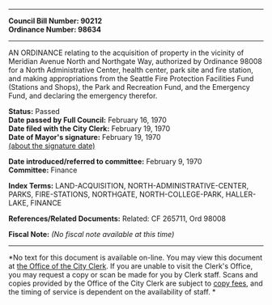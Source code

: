* * * * *  
  
**Council Bill Number: [](#h0)[](#h2)90212**   
**Ordinance Number: 98634**  
  
* * * * *  
  
AN ORDINANCE relating to the acquisition of property in the vicinity of Meridian Avenue North and Northgate Way, authorized by Ordinance 98008 for a North Administrative Center, health center, park site and fire station, and making appropriations from the Seattle Fire Protection Facilities Fund (Stations and Shops), the Park and Recreation Fund, and the Emergency Fund, and declaring the emergency therefor.  
  
**Status:** Passed   
**Date passed by Full Council:** February 16, 1970   
**Date filed with the City Clerk:** February 19, 1970   
**Date of Mayor's signature:** February 19, 1970   
[(about the signature date)](/~public/approvaldate.htm)   
  
  
**Date introduced/referred to committee:** February 9, 1970   
**Committee:** Finance   
  
**Index Terms:** LAND-ACQUISITION, NORTH-ADMINISTRATIVE-CENTER, PARKS, FIRE-STATIONS, NORTHGATE, NORTH-COLLEGE-PARK, HALLER-LAKE, FINANCE  
  
**References/Related Documents:** Related: CF 265711, Ord 98008  
  
**Fiscal Note:** *(No fiscal note available at this time)*  
  
* * * * *  
  
*No text for this document is available on-line. You may view this document at [the Office of the City Clerk](http://www.seattle.gov/leg/clerk/contactUs.htm). If you are unable to visit the Clerk's Office, you may request a copy or scan be made for you by Clerk staff. Scans and copies provided by the Office of the City Clerk are subject to [copy fees](http://clerk.seattle.gov/~public/clerkfees.htm), and the timing of service is dependent on the availability of staff. *  
  
  
